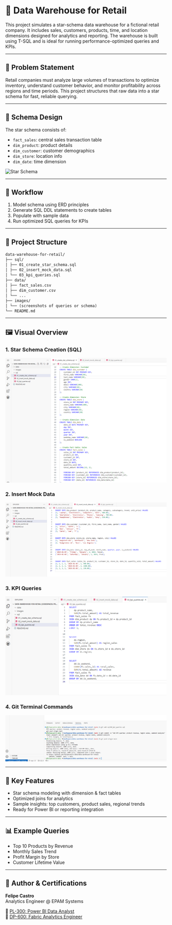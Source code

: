 # 🛒 Data Warehouse for Retail

This project simulates a star-schema data warehouse for a fictional retail company. It includes sales, customers, products, time, and location dimensions designed for analytics and reporting. The warehouse is built using T-SQL and is ideal for running performance-optimized queries and KPIs.

---

## 📌 Problem Statement

Retail companies must analyze large volumes of transactions to optimize inventory, understand customer behavior, and monitor profitability across regions and time periods. This project structures that raw data into a star schema for fast, reliable querying.

---

## 🧱 Schema Design

The star schema consists of:

- `fact_sales`: central sales transaction table
- `dim_product`: product details
- `dim_customer`: customer demographics
- `dim_store`: location info
- `dim_date`: time dimension

![Star Schema](images/star_schema_diagram.png)

---

## 🔁 Workflow

1. Model schema using ERD principles
2. Generate SQL DDL statements to create tables
3. Populate with sample data
4. Run optimized SQL queries for KPIs

---

## 📂 Project Structure

```
data-warehouse-for-retail/
├── sql/
│ ├── 01_create_star_schema.sql
│ ├── 02_insert_mock_data.sql
│ └── 03_kpi_queries.sql
├── data/
│ ├── fact_sales.csv
│ ├── dim_customer.csv
│ └── ...
├── images/
│ └── (screenshots of queries or schema)
└── README.md
```

---

## 🖼️ Visual Overview

### 1. Star Schema Creation (SQL)
![Star Schema](images/1_create_star_schema.png)

### 2. Insert Mock Data
![Insert Mock Data](images/2_insert_mock_data.png)

### 3. KPI Queries
![KPI Queries](images/3_kpi_queries.png)

### 4. Git Terminal Commands
![Git Terminal](images/4_terminal_git_commit_push.png)

---

## 🚀 Key Features

- Star schema modeling with dimension & fact tables
- Optimized joins for analytics
- Sample insights: top customers, product sales, regional trends
- Ready for Power BI or reporting integration

---

## 📊 Example Queries

- Top 10 Products by Revenue
- Monthly Sales Trend
- Profit Margin by Store
- Customer Lifetime Value

---

## 🏅 Author & Certifications

**Felipe Castro**  
Analytics Engineer @ EPAM Systems

📜 [PL-300: Power BI Data Analyst](https://learn.microsoft.com/api/credentials/share/en-us/FelipeCastro-8026/F853AABE365874B3?sharingId=13D660F56C1DFFA3)  
📜 [DP-600: Fabric Analytics Engineer](https://learn.microsoft.com/api/credentials/share/en-us/FelipeCastro-8026/6C5A2F5A8A5864FC?sharingId=13D660F56C1DFFA3)
